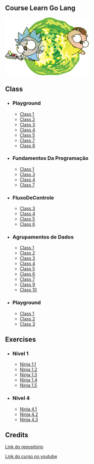 ## Course Learn Go Lang

![](images.png)

## Class   

* ### Playground
  - [Class 1](Playground/01-aula.go)
  - [Class 2](Playground/02-aula.go)
  - [Class 3](Playground/03-aula.go)
  - [Class 4](Playground/04-aula.go)
  - [Class 5](Playground/05-aula.go)
  - [Class 7](Playground/07-aula.go)
  - [Class 8](Playground/08-aula.go)
* ### Fundamentos Da Programação
  - [Class 1](FundamentosdaProgramação/01-aula.go)
  - [Class 3](FundamentosdaProgramação/03-aula.go)
  - [Class 4](FundamentosdaProgramação/04-aula.go)
  - [Class 7](FundamentosdaProgramação/07-aula.go)
* ### FluxoDeControle
  - [Class 3](FluxoDeControle/03-aula.go)
  - [Class 4](FluxoDeControle/04-aula.go)
  - [Class 5](FluxoDeControle/05-aula.go)
  - [Class 6](FluxoDeControle/06-aula.go)
* ### Agrupamentos de Dados
  - [Class 1](AgrupamentosDeDados/01-aula.go)
  - [Class 2](AgrupamentosDeDados/02-aula.go)
  - [Class 3](AgrupamentosDeDados/03-aula.go)
  - [Class 4](AgrupamentosDeDados/04-aula.go)
  - [Class 5](AgrupamentosDeDados/05-aula.go)
  - [Class 6](AgrupamentosDeDados/06-aula.go)
  - [Class 7](AgrupamentosDeDados/07-aula.go)
  - [Class 9](AgrupamentosDeDados/09-aula.go)
  - [Class 10](AgrupamentosDeDados/10-aula.go)
* ### Playground
  - [Class 1](Structs/01-aula.go)
  - [Class 2](Structs/02-aula.go)
  - [Class 3](Structs/03-aula.go)
 
## Exercises
* ### Nivel 1
  - [Ninja 1.1](Exercícios/01-Nivel/01-exercicio.go) 
  - [Ninja 1.2](Exercícios/01-Nivel/02-exercicio.go) 
  - [Ninja 1.3](Exercícios/01-Nivel/03-exercicio.go) 
  - [Ninja 1.4](Exercícios/01-Nivel/04-exercicio.go) 
  - [Ninja 1.5](Exercícios/01-Nivel/05-exercicio.go) 
* ### Nivel 4
  - [Ninja 4.1](Exercícios/04-Nivel/01-exercicio.go) 
  - [Ninja 4.2](Exercícios/04-Nivel/02-exercicio.go) 
  - [Ninja 4.3](Exercícios/04-Nivel/03-exercicio.go) 


## Credits
[Link do repositório](https://github.com/ellenkorbes/aprendago)

[Link do curso no youtube](https://www.youtube.com/playlist?list=PLCKpcjBB_VlBsxJ9IseNxFllf-UFEXOdg) 
